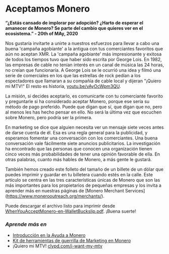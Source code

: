 # Aceptamos Monero

**“¿Estás cansado de implorar por adopción? ¿Harto de esperar el amanecer de Monero? Se parte del cambio que quieres ver en el ecosistema.” - 20th of MAy, 2020**

Nos gustaría invitarte a unirte a nuestros esfuerzos para llevar a cabo una buena 'campaña agobiante' a la antigua con tus comerciantes favoritos que aún no aceptan XMR. La 'campaña agobiante' más impresionante y exitosa de todos los tiempos tuvo que haber sido escrita por George Lois. En 1982, las empresas de cable no tenían interés en un canal de música las 24 horas, no creían que funcionaría. A George Lois se le ocurrió una idea y filmó una serie de comerciales en los que las estrellas de rock pedían a los espectadores que llamaran a su compañía de cable local y dijeran "¡Quiero mi MTV!" El resto es historia, [youtu.be/vAyOcWpm3QU](https://youtu.be/vAyOcWpm3QU?t=71).

La misión, si decides aceptarlo, es comunicarte con tu comerciante favorito y preguntarle si ha considerado aceptar Monero, porque ese sería su método de pago preferido. Puede que digan que sí, que digan que no, pero al menos les has hecho pensar en ello. No será la última vez que escuchen sobre Monero, pero podría ser la primera.

En marketing se dice que alguien necesita ver un mensaje siete veces antes de darse cuenta de él. Esa es una regla general para la publicidad, y esperamos fomentar una conversación con los comerciantes. Una buena conversación vale fácilmente siete anuncios publicitarios. La investigación ha encontrado que las personas que conocen una organización tienen cinco veces más probabilidades de tener una opinión favorable de ella. En otras palabras, cuanto más hables de Monero, a más gente le gustará.

También hemos creado este folleto del tamaño de un billete de un dólar que puedes imprimir y guardar en tu billetera cuando estés en la calle. Este artículo se centra en las tres características únicas de Monero que son las más importantes para los propietarios de pequeñas empresas y los invita a aprender más en nuestras páginas de [Monero Merchant Services] (https://www.monerooutreach.org/merchants/).

Puede descargar el archivo listo para imprimir desde [WhenYouAcceptMonero-en-WalletBuckslip.pdf](https://static.monerooutreach.org/img/MoneroMerchants/WhenYouAcceptMonero-en-WalletBuckslip.pdf). ¡Buena suerte!

### _Aprende más en_

- [Introducción en la Ayuda a Monero](https://www.monerooutreach.org/stories/getting-started-helping-monero.html)
- [Kit de herramientas de guerrilla de Marketing en Monero](https://www.monerooutreach.org/guerrilla-toolkit.html)
- ¡Quiero mi MTV! [clypd.com/i-want-my-mtv](https://clypd.com/i-want-my-mtv/)
